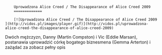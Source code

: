 
        Uprowadzona Alice Creed / The Disappearance of Alice Creed 2009 
        =============
        
        [![Uprowadzona Alice Creed / The Disappearance of Alice Creed 2009 ](http://vidos.pl/images/player.gif)](http://vidos.pl/uprowadzona-alice-creed-the-disappearance-of-alice-creed-2009)
        
        
 Dwóch mężczyzn, Danny (Martin Compston) i Vic (Eddie Marsan), postanawia uprowadzić córkę bogatego biznesmena (Gemma Arterton) i zażądać za zobacz pełny opis
    